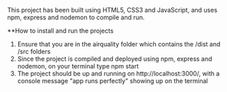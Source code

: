 This project has been built using HTML5, CSS3 and JavaScript, and uses npm, express and nodemon to compile and run.

**How to install and run the projects

1. Ensure that you are in the airquality folder which contains the /dist and /src folders
2. Since the project is compiled and deployed using npm, express and nodemon, on your terminal type npm start
3. The project should be up and running on http://localhost:3000/, with a console message "app runs perfectly" showing up on the terminal